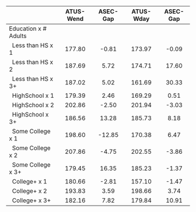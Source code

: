 
|                      |    ATUS-Wend |     ASEC-Gap |    ATUS-Wday |     ASEC-Gap |
| -------------------- | :----------: | :----------: | :----------: | :----------: |
| Education x # Adults |              |              |              |              |
| &nbsp;&nbsp;Less than HS x 1 |       177.80 |        -0.81 |       173.97 |        -0.09 |
| &nbsp;&nbsp;Less than HS x 2 |       187.69 |         5.72 |       174.71 |        17.60 |
| &nbsp;&nbsp;Less than HS x 3+ |       187.02 |         5.02 |       161.69 |        30.33 |
| &nbsp;&nbsp;HighSchool x 1 |       179.39 |         2.46 |       169.29 |         0.51 |
| &nbsp;&nbsp;HighSchool x 2 |       202.86 |        -2.50 |       201.94 |        -3.03 |
| &nbsp;&nbsp;HighSchool x 3+ |       186.56 |        13.28 |       185.73 |         8.18 |
| &nbsp;&nbsp;Some College x 1 |       198.60 |       -12.85 |       170.38 |         6.47 |
| &nbsp;&nbsp;Some College x 2 |       207.86 |        -4.75 |       202.55 |        -3.86 |
| &nbsp;&nbsp;Some College x 3+ |       179.45 |        16.35 |       185.23 |        -1.37 |
| &nbsp;&nbsp;College+ x 1 |       180.66 |        -2.81 |       157.10 |        -1.47 |
| &nbsp;&nbsp;College+ x 2 |       193.83 |         3.59 |       198.66 |         3.74 |
| &nbsp;&nbsp;College+ x 3+ |       182.16 |         7.82 |       179.84 |        10.91 |

